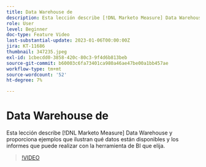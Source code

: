 ```yaml
---
title: Data Warehouse de
description: Esta lección describe [!DNL Marketo Measure] Data Warehouse y proporciona ejemplos que ilustran qué datos están disponibles y los informes que puede realizar con la herramienta de BI que elija.
role: User
level: Beginner
doc-type: Feature Video
last-substantial-update: 2023-01-06T00:00:00Z
jira: KT-11686
thumbnail: 347235.jpeg
exl-id: 1cbecdd0-3858-420c-80c3-9f4d6b813beb
source-git-commit: b60003c6fa73401ca980a46ae47be00a1bb457ae
workflow-type: tm+mt
source-wordcount: '52'
ht-degree: 7%

---
```


# Data Warehouse de  

Esta lección describe [!DNL Marketo Measure] Data Warehouse y proporciona ejemplos que ilustran qué datos están disponibles y los informes que puede realizar con la herramienta de BI que elija.

>[!VIDEO](https://video.tv.adobe.com/v/347235/?quality=12&learn=on)
